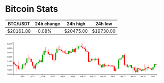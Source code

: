 # Bitcoin Stats

BTC/USDT|24h change|24h high|24h low|
|---|---|---|---|
|$20161.88|-0.08%|$20475.00|$19730.00|

<img src="./chart.svg">
